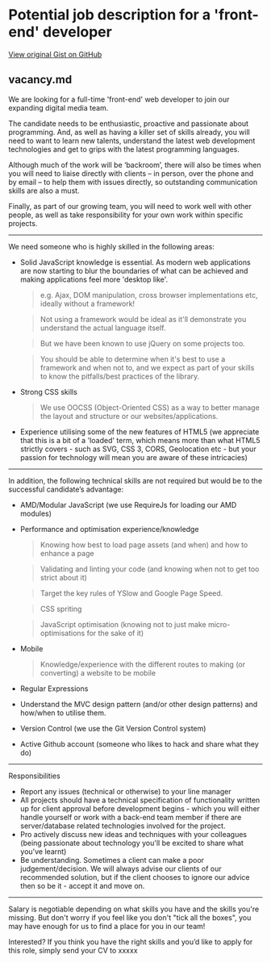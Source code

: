 # Potential job description for a 'front-end' developer

[View original Gist on GitHub](https://gist.github.com/Integralist/1466032)

## vacancy.md

We are looking for a full-time 'front-end' web developer to join our expanding digital media team.

The candidate needs to be enthusiastic, proactive and passionate about programming. And, as well as having a killer set of skills already, you will need to want to learn new talents, understand the latest web development technologies and get to grips with the latest programming languages.

Although much of the work will be ‘backroom’, there will also be times when you will need to liaise directly with clients – in person, over the phone and by email – to help them with issues directly, so outstanding communication skills are also a must.

Finally, as part of our growing team, you will need to work well with other people, as well as take responsibility for your own work within specific projects.

-------------------------------------------------------

We need someone who is highly skilled in the following areas:

* Solid JavaScript knowledge is essential. As modern web applications are now starting to blur the boundaries of what can be achieved and making applications feel more 'desktop like'.
    
    > e.g. Ajax, DOM manipulation, cross browser implementations etc, ideally without a framework!
    
    > Not using a framework would be ideal as it'll demonstrate you understand the actual language itself.
    
    > But we have been known to use jQuery on some projects too.
    
    > You should be able to determine when it's best to use a framework and when not to, and we expect as part of your skills to know the pitfalls/best practices of the library.

* Strong CSS skills

    > We use OOCSS (Object-Oriented CSS) as a way to better manage the layout and structure or our websites/applications.

* Experience utilising some of the new features of HTML5 (we appreciate that this is a bit of a 'loaded' term, which means more than what HTML5 strictly covers - such as SVG, CSS 3, CORS, Geolocation etc - but your passion for technology will mean you are aware of these intricacies)

-------------------------------------------------------

In addition, the following technical skills are not required but would be to the successful candidate’s advantage:

* AMD/Modular JavaScript (we use RequireJs for loading our AMD modules)
* Performance and optimisation experience/knowledge

    > Knowing how best to load page assets (and when) and how to enhance a page

    > Validating and linting your code (and knowing when not to get too strict about it)

    > Target the key rules of YSlow and Google Page Speed.

    > CSS spriting

    > JavaScript optimisation (knowing not to just make micro-optimisations for the sake of it)

* Mobile

    > Knowledge/experience with the different routes to making (or converting) a website to be mobile 

* Regular Expressions
* Understand the MVC design pattern (and/or other design patterns) and how/when to utilise them.
* Version Control (we use the Git Version Control system)
* Active Github account (someone who likes to hack and share what they do)

-------------------------------------------------------

Responsibilities

* Report any issues (technical or otherwise) to your line manager
* All projects should have a technical specification of functionality written up for client approval before development begins - which you will either handle yourself or work with a back-end team member if there are server/database related technologies involved for the project.
* Pro actively discuss new ideas and techniques with your colleagues (being passionate about technology you'll be excited to share what you've learnt)
* Be understanding. Sometimes a client can make a poor judgement/decision. We will always advise our clients of our recommended solution, but if the client chooses to ignore our advice then so be it - accept it and move on.

-------------------------------------------------------

Salary is negotiable depending on what skills you have and the skills you're missing. But don't worry if you feel like you don't "tick all the boxes", you may have enough for us to find a place for you in our team!

Interested? If you think you have the right skills and you’d like to apply for this role, simply send your CV to xxxxx  

